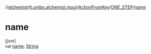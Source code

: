 //[alchemist](../../../../index.md)/[it.unibo.alchemist.input](../../index.md)/[ActionFromKey](../index.md)/[ONE_STEP](index.md)/[name](name.md)

# name

[jvm]\
val [name](name.md): [String](https://kotlinlang.org/api/latest/jvm/stdlib/kotlin/-string/index.html)
